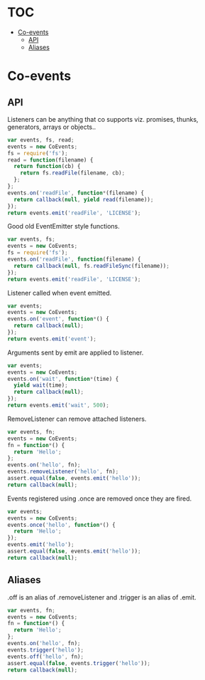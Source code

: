 # TOC
   - [Co-events](#co-events)
     - [API](#co-events-api)
     - [Aliases](#co-events-aliases)
<a name=""></a>
 
<a name="co-events"></a>
# Co-events
<a name="co-events-api"></a>
## API
Listeners can be anything that co supports viz. promises, thunks, generators, arrays or objects..

```js
var events, fs, read;
events = new CoEvents;
fs = require('fs');
read = function(filename) {
  return function(cb) {
    return fs.readFile(filename, cb);
  };
};
events.on('readFile', function*(filename) {
  return callback(null, yield read(filename));
});
return events.emit('readFile', 'LICENSE');
```

Good old EventEmitter style functions.

```js
var events, fs;
events = new CoEvents;
fs = require('fs');
events.on('readFile', function(filename) {
  return callback(null, fs.readFileSync(filename));
});
return events.emit('readFile', 'LICENSE');
```

Listener called when event emitted.

```js
var events;
events = new CoEvents;
events.on('event', function*() {
  return callback(null);
});
return events.emit('event');
```

Arguments sent by emit are applied to listener.

```js
var events;
events = new CoEvents;
events.on('wait', function*(time) {
  yield wait(time);
  return callback(null);
});
return events.emit('wait', 500);
```

RemoveListener can remove attached listeners.

```js
var events, fn;
events = new CoEvents;
fn = function*() {
  return 'Hello';
};
events.on('hello', fn);
events.removeListener('hello', fn);
assert.equal(false, events.emit('hello'));
return callback(null);
```

Events registered using .once are removed once they are fired.

```js
var events;
events = new CoEvents;
events.once('hello', function*() {
  return 'Hello';
});
events.emit('hello');
assert.equal(false, events.emit('hello'));
return callback(null);
```

<a name="co-events-aliases"></a>
## Aliases
.off is an alias of .removeListener and .trigger is an alias of .emit.

```js
var events, fn;
events = new CoEvents;
fn = function*() {
  return 'Hello';
};
events.on('hello', fn);
events.trigger('hello');
events.off('hello', fn);
assert.equal(false, events.trigger('hello'));
return callback(null);
```

